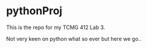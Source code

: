 # pythonProj

This is the repo for my TCMG 412 Lab 3.

Not very keen on python what so ever but here we go..
